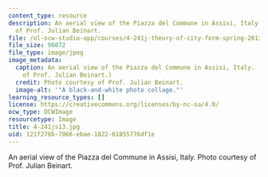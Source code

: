 ```yaml
---
content_type: resource
description: An aerial view of the Piazza del Commune in Assisi, Italy. Photo courtesy
  of Prof. Julian Beinart.
file: /ol-ocw-studio-app/courses/4-241j-theory-of-city-form-spring-2013/121f278b7066ebae182261855776df1e_4-241js13.jpg
file_size: 96072
file_type: image/jpeg
image_metadata:
  caption: An aerial view of the Piazza del Commune in Assisi, Italy. (Photo courtesy
    of Prof. Julian Beinart.)
  credit: Photo courtesy of Prof. Julian Beinart.
  image-alt: '"A black-and-white photo collage."'
learning_resource_types: []
license: https://creativecommons.org/licenses/by-nc-sa/4.0/
ocw_type: OCWImage
resourcetype: Image
title: 4-241js13.jpg
uid: 121f278b-7066-ebae-1822-61855776df1e
---
```

An aerial view of the Piazza del Commune in Assisi, Italy. Photo courtesy of Prof. Julian Beinart.